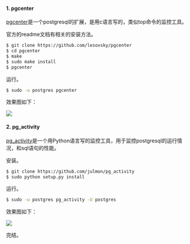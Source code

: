#### 1. pgcenter

[pgcenter](https://github.com/lesovsky/pgcenter)是一个postgresql的扩展，是用c语言写的，类似top命令的监控工具。

官方的readme文档有相关的安装方法。

``` bash
$ git clone https://github.com/lesovsky/pgcenter
$ cd pgcenter
$ make
$ sudo make install
$ pgcenter
```

运行。

``` bash
$ sudo -u postgres pgcenter
```

效果图如下：

![](http://aliyun.rails365.net/uploads/photo/image/75/2015/2d00fedc23ab205230cb87ce717d3d15.png)

#### 2. pg_activity

[pg_activity](https://github.com/julmon/pg_activity)是一个用Python语言写的监控工具，用于监控postgresql的运行情况，和sql语句的性能。

安装。

``` bash
$ git clone https://github.com/julmon/pg_activity
$ sudo python setup.py install
```

运行。

``` bash
$ sudo -u postgres pg_activity -U postgres
```

效果图如下：

![](http://aliyun.rails365.net/uploads/photo/image/76/2015/5d5474d8cb55651e21974cc10d0668d3.png)

完结。
